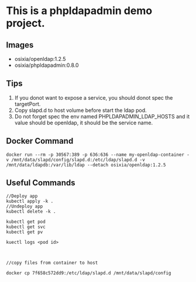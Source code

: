 # This is a phpldapadmin demo project.

## Images

- osixia/openldap:1.2.5
- osixia/phpldapadmin:0.8.0

## Tips

1. If you donot want to expose a service, you should donot spec the targetPort.
2. Copy slapd.d to host volume before start the ldap pod.
3. Do not forget spec the env named PHPLDAPADMIN_LDAP_HOSTS and it value should be openldap, it should be the service name.


## Docker Command

```
docker run --rm -p 30567:389 -p 636:636 --name my-openldap-container -v /mnt/data/slapd/config/slapd.d:/etc/ldap/slapd.d -v /mnt/data/ldapdb:/var/lib/ldap --detach osixia/openldap:1.2.5

```


## Useful Commands

```
//Deploy app
kubectl apply -k .
//Undeploy app
kubectl delete -k .

kubectl get pod
kubectl get svc
kubectl get pv

kuectl logs <pod id>



//copy files from container to host

docker cp 7f658c572dd9:/etc/ldap/slapd.d /mnt/data/slapd/config
```
